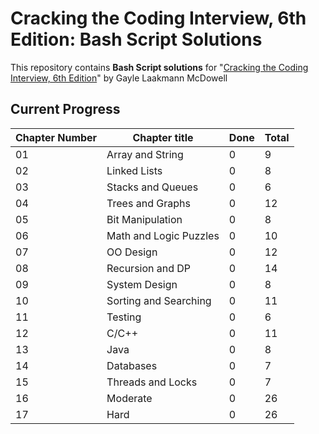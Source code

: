 # Cracking the Coding Interview, 6th Edition: Bash Script Solutions

This repository contains **Bash Script solutions** for "[Cracking the Coding Interview, 6th Edition](https://www.amazon.com/Cracking-Coding-Interview-6th-Edition/dp/0984782850)" by Gayle Laakmann McDowell

## Current Progress

| Chapter Number | Chapter title | Done | Total |
| - | - |-|-|
|01	|Array and String|	0|	9|
|02	|Linked Lists|	0	|8|
|03	|Stacks and Queues|	0	|6|
|04	|Trees and Graphs|	0	|12|
|05	|Bit Manipulation|	0	|8|
|06	|Math and Logic Puzzles|	0	|10|
|07	|OO Design|	0	|12|
|08	|Recursion and DP|	0	|14|
|09	|System Design|	0	|8|
|10	|Sorting and Searching|	0	|11|
|11	|Testing|	0	|6|
|12	|C/C++|	0	|11|
|13	|Java|	0	|8|
|14	|Databases|	0	|7|
|15	|Threads and Locks|	0	|7|
|16	|Moderate|	0	|26|
|17	|Hard|	0	|26|
